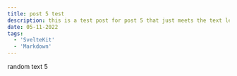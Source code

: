 ```yaml
---
title: post 5 test
description: this is a test post for post 5 that just meets the text length req.
date: 05-11-2022
tags:
  - 'SvelteKit'
  - 'Markdown'
---
```


random text 5